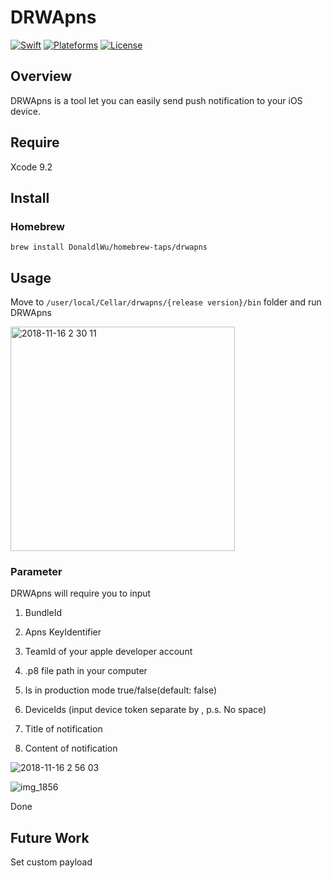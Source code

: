 # DRWApns

[![Swift](https://img.shields.io/badge/swift-4.1-blue.svg)](https://swift.org/)
[![Plateforms](https://img.shields.io/badge/platforms-macOS-green.svg)](https://en.wikipedia.org/wiki/Macintosh_operating_systems)
[![License](https://img.shields.io/badge/License-Apache-blue.svg)](https://www.apache.org/licenses/LICENSE-2.0)

Overview
--------

DRWApns is a tool let you can easily send push notification to your iOS device.

Require
--------

Xcode 9.2

Install
--------

### Homebrew
~~~~~~~~~~~~~~~~~~~~~~~~~~~~~~~~~~~~~~~~~~~~~~~~~~~~~~~~~~~~~~~~~~~~~~~~~~~~~~~~
brew install DonaldlWu/homebrew-taps/drwapns
~~~~~~~~~~~~~~~~~~~~~~~~~~~~~~~~~~~~~~~~~~~~~~~~~~~~~~~~~~~~~~~~~~~~~~~~~~~~~~~~

Usage
--------

Move to ``/user/local/Cellar/drwapns/{release version}/bin`` folder and run DRWApns

<img width="359" alt="2018-11-16 2 30 11" src="https://user-images.githubusercontent.com/28559915/48602157-24c05a80-e9ad-11e8-94de-26ded21d242d.png">

### Parameter

DRWApns will require you to input

1. BundleId

2. Apns KeyIdentifier

3. TeamId of your apple developer account

4. .p8 file path in your computer

5. Is in production mode true/false(default: false)

6. DeviceIds (input device token separate by ,  p.s. No space)

7. Title of notification

8. Content of notification

![2018-11-16 2 56 03](https://user-images.githubusercontent.com/28559915/48603005-0740c000-e9b0-11e8-9d6d-0e5d56c7dfee.png)

![img_1856](https://user-images.githubusercontent.com/28559915/48604148-cc408b80-e9b3-11e8-9aa2-4441ee4be8e5.jpg)

Done

Future Work
------

Set custom payload
